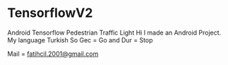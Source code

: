 # TensorflowV2
Android Tensorflow Pedestrian Traffic Light
Hi I made an Android Project.
My language Turkish So Gec = Go and Dur = Stop

Mail = fatihcil.2001@gmail.com
